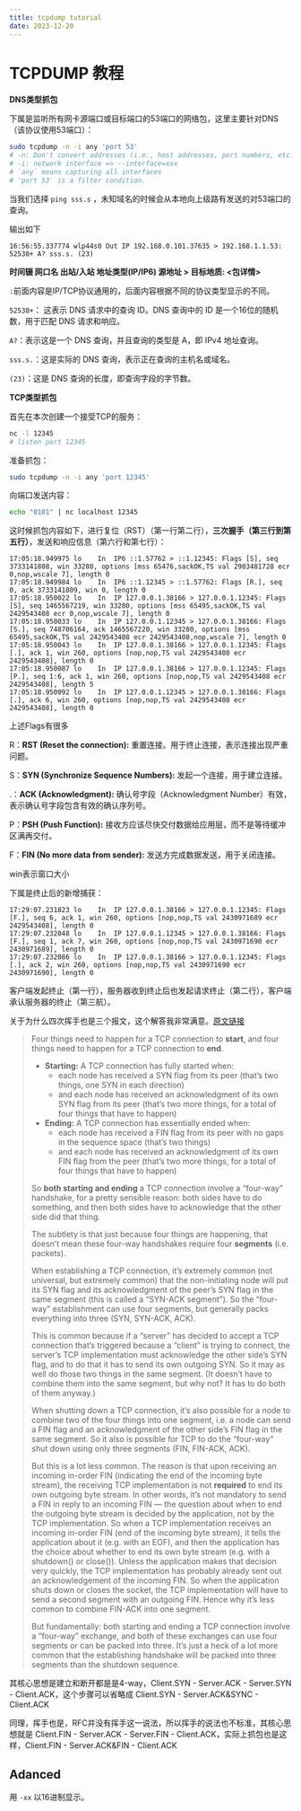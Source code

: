 ```yaml
---
title: tcpdump tutorial
date: 2023-12-20
---
```


# TCPDUMP 教程

**DNS类型抓包**

下属是监听所有网卡源端口或目标端口的53端口的网络包，这里主要针对DNS（该协议使用53端口）：

```sh
sudo tcpdump -n -i any 'port 53'
# -n: Don't convert addresses (i.e., host addresses, port numbers, etc.) to names.
# -i: network interface => --interface=xxx
# `any` means capturing all interfaces
# 'port 53' is a filter condition.
```

当我们选择 `ping sss.s` ，未知域名的时候会从本地向上级路有发送的对53端口的查询。

输出如下

```log
16:56:55.337774 wlp44s0 Out IP 192.168.0.101.37635 > 192.168.1.1.53: 52538+ A? sss.s. (23)
```

**时间辍 网口名 出站/入站 地址类型(IP/IP6) 源地址 > 目标地质:  <包详情>**

`:`前面内容是IP/TCP协议通用的，后面内容根据不同的协议类型显示的不同。

`52538+`： 这表示 DNS 请求中的查询 ID。DNS 查询中的 ID 是一个16位的随机数，用于匹配 DNS 请求和响应。

`A?`：表示这是一个 DNS 查询，并且查询的类型是 A，即 IPv4 地址查询。

`sss.s.`：这是实际的 DNS 查询，表示正在查询的主机名或域名。

`(23)`：这是 DNS 查询的长度，即查询字段的字节数。

**TCP类型抓包**

首先在本次创建一个接受TCP的服务：

```sh
nc -l 12345
# listen port 12345
```

准备抓包：

```sh
sudo tcpdump -n -i any 'port 12345'
```

向端口发送内容：

```sh
echo "0101" | nc localhost 12345
```

这时候抓包内容如下，进行复位（RST）（第一行第二行），**三次握手（第三行到第五行）**，发送和响应信息（第六行和第七行）：

```
17:05:18.949975 lo    In  IP6 ::1.57762 > ::1.12345: Flags [S], seq 3733141808, win 33280, options [mss 65476,sackOK,TS val 2903481728 ecr 0,nop,wscale 7], length 0
17:05:18.949984 lo    In  IP6 ::1.12345 > ::1.57762: Flags [R.], seq 0, ack 3733141809, win 0, length 0
17:05:18.950022 lo    In  IP 127.0.0.1.38166 > 127.0.0.1.12345: Flags [S], seq 1465567219, win 33280, options [mss 65495,sackOK,TS val 2429543408 ecr 0,nop,wscale 7], length 0
17:05:18.950033 lo    In  IP 127.0.0.1.12345 > 127.0.0.1.38166: Flags [S.], seq 748706164, ack 1465567220, win 33280, options [mss 65495,sackOK,TS val 2429543408 ecr 2429543408,nop,wscale 7], length 0
17:05:18.950043 lo    In  IP 127.0.0.1.38166 > 127.0.0.1.12345: Flags [.], ack 1, win 260, options [nop,nop,TS val 2429543408 ecr 2429543408], length 0
17:05:18.950087 lo    In  IP 127.0.0.1.38166 > 127.0.0.1.12345: Flags [P.], seq 1:6, ack 1, win 260, options [nop,nop,TS val 2429543408 ecr 2429543408], length 5
17:05:18.950092 lo    In  IP 127.0.0.1.12345 > 127.0.0.1.38166: Flags [.], ack 6, win 260, options [nop,nop,TS val 2429543408 ecr 2429543408], length 0

```

上述Flags有很多

R：**RST (Reset the connection):** 重置连接。用于终止连接，表示连接出现严重问题。

S：**SYN (Synchronize Sequence Numbers):** 发起一个连接，用于建立连接。

.：**ACK (Acknowledgment):** 确认号字段（Acknowledgment Number）有效，表示确认号字段包含有效的确认序列号。

P：**PSH (Push Function):** 接收方应该尽快交付数据给应用层，而不是等待缓冲区满再交付。

F：**FIN (No more data from sender):** 发送方完成数据发送，用于关闭连接。

win表示窗口大小

下属是终止后的新增捕获：

```log
17:29:07.231823 lo    In  IP 127.0.0.1.38166 > 127.0.0.1.12345: Flags [F.], seq 6, ack 1, win 260, options [nop,nop,TS val 2430971689 ecr 2429543408], length 0
17:29:07.232048 lo    In  IP 127.0.0.1.12345 > 127.0.0.1.38166: Flags [F.], seq 1, ack 7, win 260, options [nop,nop,TS val 2430971690 ecr 2430971689], length 0
17:29:07.232086 lo    In  IP 127.0.0.1.38166 > 127.0.0.1.12345: Flags [.], ack 2, win 260, options [nop,nop,TS val 2430971690 ecr 2430971690], length 0
```

客户端发起终止（第一行），服务器收到终止后也发起请求终止（第二行），客户端承认服务器的终止（第三航）。

关于为什么四次挥手也是三个报文，这个解答我非常满意。[原文链接](https://www.quora.com/Why-is-the-TCP-connection-terminated-in-a-4-way-handshake)

> Four things need to happen for a TCP connection to **start**, and four things need to happen for a TCP connection to **end**.
>
> - **Starting:** A TCP connection has fully started when:
>   - each node has received a SYN flag from its peer (that’s two things, one SYN in each direction)
>   - and each node has received an acknowledgment of its own SYN flag from its peer (that’s two more things, for a total of four things that have to happen)
> - **Ending:** A TCP connection has essentially ended when:
>   - each node has received a FIN flag from its peer with no gaps in the sequence space (that’s two things)
>   - and each node has received an acknowledgment of its own FIN flag from the peer (that’s two more things, for a total of four things that have to happen)
>
> So **both starting and ending** a TCP connection involve a “four-way” handshake, for a pretty sensible reason: both sides have to do something, and then both sides have to acknowledge that the other side did that thing.
>
> The subtlety is that just because four things are happening, that doesn’t mean these four-way handshakes require four **segments** (i.e. packets).
>
> When establishing a TCP connection, it’s extremely common (not universal, but extremely common) that the non-initiating node will put its SYN flag and its acknowledgment of the peer’s SYN flag in the same segment (this is called a “SYN-ACK segment”). So the “four-way” establishment can use four segments, but generally packs everything into three (SYN, SYN-ACK, ACK).
>
> This is common because if a “server” has decided to accept a TCP connection that’s triggered because a “client” is trying to connect, the server’s TCP implementation must acknowledge the other side’s SYN flag, and to do that it has to send its own outgoing SYN. So it may as well do those two things in the same segment. (It doesn’t have to combine them into the same segment, but why not? It has to do both of them anyway.)
>
> When shutting down a TCP connection, it’s also possible for a node to combine two of the four things into one segment, i.e. a node can send a FIN flag and an acknowledgment of the other side’s FIN flag in the same segment. So it also is possible for TCP to do the “four-way” shut down using only three segments (FIN, FIN-ACK, ACK).
>
> But this is a lot less common. The reason is that upon receiving an incoming in-order FIN (indicating the end of the incoming byte stream), the receiving TCP implementation is not **required** to end its own outgoing byte stream. In other words, it’s not mandatory to send a FIN in reply to an incoming FIN — the question about when to end the outgoing byte stream is decided by the application, not by the TCP implementation. So when a TCP implementation receives an incoming in-order FIN (end of the incoming byte stream), it tells the application about it (e.g. with an EOF), and then the application has the choice about whether to end its own byte stream (e.g. with a shutdown() or close()). Unless the application makes that decision very quickly, the TCP implementation has probably already sent out an acknowledgement of the incoming FIN. So when the application shuts down or closes the socket, the TCP implementation will have to send a second segment with an outgoing FIN. Hence why it’s less common to combine FIN-ACK into one segment.
>
> But fundamentally: both starting and ending a TCP connection involve a “four-way” exchange, and both of these exchanges can use four segments or can be packed into three. It’s just a heck of a lot more common that the establishing handshake will be packed into three segments than the shutdown sequence.

其核心思想是建立和断开都是是4-way，Client.SYN - Server.ACK - Server.SYN - Client.ACK，这个步骤可以省略成 Client.SYN - Server.ACK&SYNC - Client.ACK

同理，挥手也是，RFC并没有挥手这一说法，所以挥手的说法也不标准，其核心思想就是 Client.FIN -  Server.ACK - Server.FIN - Client.ACK，实际上抓包也是这样，Client.FIN -  Server.ACK&FIN - Client.ACK



## Adanced

用 `-xx` 以16进制显示。